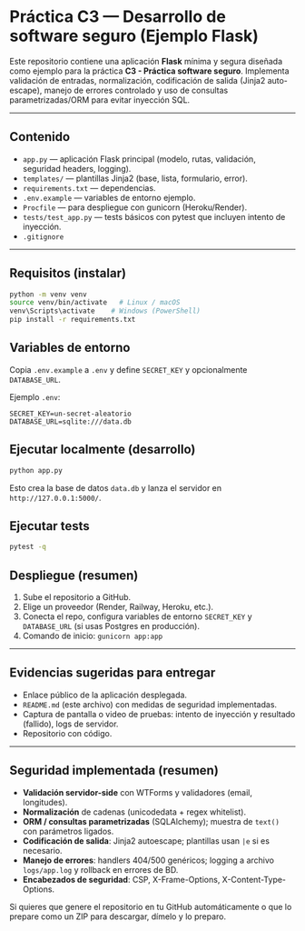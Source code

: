 # Práctica C3 — Desarrollo de software seguro (Ejemplo Flask)

Este repositorio contiene una aplicación **Flask** mínima y segura diseñada como ejemplo para la práctica **C3 - Práctica software seguro**.
Implementa validación de entradas, normalización, codificación de salida (Jinja2 auto-escape), manejo de errores controlado y uso de consultas parametrizadas/ORM para evitar inyección SQL.

---
## Contenido
- `app.py` — aplicación Flask principal (modelo, rutas, validación, seguridad headers, logging).
- `templates/` — plantillas Jinja2 (base, lista, formulario, error).
- `requirements.txt` — dependencias.
- `.env.example` — variables de entorno ejemplo.
- `Procfile` — para despliegue con gunicorn (Heroku/Render).
- `tests/test_app.py` — tests básicos con pytest que incluyen intento de inyección.
- `.gitignore`

---
## Requisitos (instalar)

```bash
python -m venv venv
source venv/bin/activate   # Linux / macOS
venv\Scripts\activate    # Windows (PowerShell)
pip install -r requirements.txt
```

## Variables de entorno
Copia `.env.example` a `.env` y define `SECRET_KEY` y opcionalmente `DATABASE_URL`.

Ejemplo `.env`:
```
SECRET_KEY=un-secret-aleatorio
DATABASE_URL=sqlite:///data.db
```

## Ejecutar localmente (desarrollo)
```bash
python app.py
```
Esto crea la base de datos `data.db` y lanza el servidor en `http://127.0.0.1:5000/`.

## Ejecutar tests
```bash
pytest -q
```

## Despliegue (resumen)
1. Sube el repositorio a GitHub.
2. Elige un proveedor (Render, Railway, Heroku, etc.).
3. Conecta el repo, configura variables de entorno `SECRET_KEY` y `DATABASE_URL` (si usas Postgres en producción).
4. Comando de inicio: `gunicorn app:app`

---
## Evidencias sugeridas para entregar
- Enlace público de la aplicación desplegada.
- `README.md` (este archivo) con medidas de seguridad implementadas.
- Captura de pantalla o video de pruebas: intento de inyección y resultado (fallido), logs de servidor.
- Repositorio con código.

---
## Seguridad implementada (resumen)
- **Validación servidor-side** con WTForms y validadores (email, longitudes).
- **Normalización** de cadenas (unicodedata + regex whitelist).
- **ORM / consultas parametrizadas** (SQLAlchemy); muestra de `text()` con parámetros ligados.
- **Codificación de salida**: Jinja2 autoescape; plantillas usan `|e` si es necesario.
- **Manejo de errores**: handlers 404/500 genéricos; logging a archivo `logs/app.log` y rollback en errores de BD.
- **Encabezados de seguridad**: CSP, X-Frame-Options, X-Content-Type-Options.

Si quieres que genere el repositorio en tu GitHub automáticamente o que lo prepare como un ZIP para descargar, dímelo y lo preparo.
